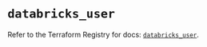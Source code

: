 # `databricks_user`

Refer to the Terraform Registry for docs: [`databricks_user`](https://registry.terraform.io/providers/databricks/databricks/1.62.0/docs/resources/user).
